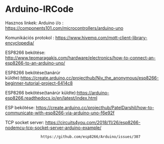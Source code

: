 # Arduino-IRCode

Hasznos linkek:
Arduino i/o :  https://components101.com/microcontrollers/arduino-uno  

Komunikációs protokol : https://www.hivemq.com/mqtt-client-library-encyclopedia/

ESP8266 bekötése:  http://www.teomaragakis.com/hardware/electronics/how-to-connect-an-esp8266-to-an-arduino-uno/

ESP8266 bekötése(tanárúr küldte):https://create.arduino.cc/projecthub/Niv_the_anonymous/esp8266-beginner-tutorial-project-6414c8

ESP8266 bekötése(tanárúr küldte):https://arduino-esp8266.readthedocs.io/en/latest/index.html

ESP bekötése: https://create.arduino.cc/projecthub/PatelDarshil/how-to-communicate-with-esp8266-via-arduino-uno-f6e92f

TCP socket server: https://circuits4you.com/2018/11/26/esp8266-nodemcu-tcp-socket-server-arduino-example/

                    https://github.com/esp8266/Arduino/issues/307
